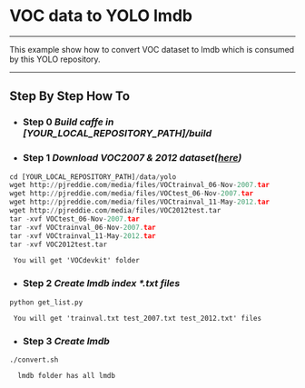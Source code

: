 # VOC data to YOLO lmdb
--------
This example show how to convert VOC dataset to lmdb which is consumed by this YOLO repository.

----------
## Step By Step How To 
- ### Step 0      *Build caffe in [YOUR_LOCAL_REPOSITORY_PATH]/build*

- ### Step 1      *Download VOC2007 & 2012 dataset([here][1])* 
```  python
cd [YOUR_LOCAL_REPOSITORY_PATH]/data/yolo
wget http://pjreddie.com/media/files/VOCtrainval_06-Nov-2007.tar
wget http://pjreddie.com/media/files/VOCtest_06-Nov-2007.tar
wget http://pjreddie.com/media/files/VOCtrainval_11-May-2012.tar
wget http://pjreddie.com/media/files/VOC2012test.tar
tar -xvf VOCtest_06-Nov-2007.tar
tar -xvf VOCtrainval_06-Nov-2007.tar
tar -xvf VOCtrainval_11-May-2012.tar
tar -xvf VOC2012test.tar
```  
     You will get 'VOCdevkit' folder


- ### Step 2      *Create lmdb index \*.txt files* 
 ```  
 python get_list.py
 ```  
     You will get 'trainval.txt test_2007.txt test_2012.txt' files
     
- ### Step 3      *Create lmdb* 
 ```  
 ./convert.sh
 ```  
      lmdb folder has all lmdb
  [1]: https://pjreddie.com/projects/pascal-voc-dataset-mirror/
